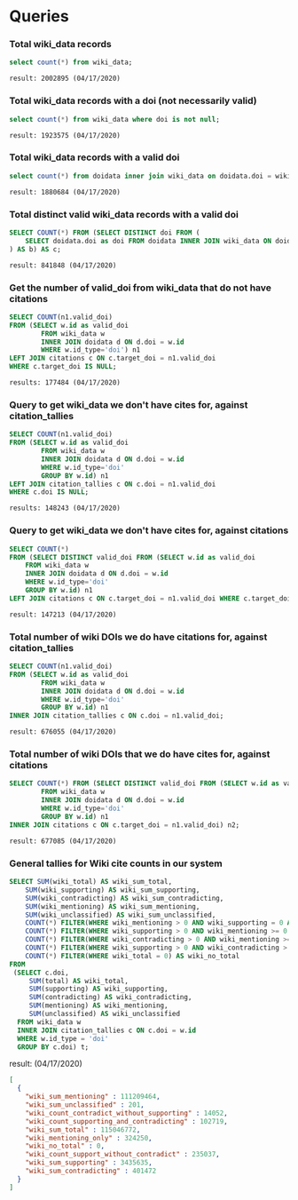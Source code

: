 # Queries

### Total wiki_data records
```sql
select count(*) from wiki_data;
```
`result: 2002895 (04/17/2020)`

### Total wiki_data records with a doi (not necessarily valid)
```sql
select count(*) from wiki_data where doi is not null;
```
`result: 1923575 (04/17/2020)`

### Total wiki_data records with a valid doi
```sql
select count(*) from doidata inner join wiki_data on doidata.doi = wiki_data.doi;
```
`result: 1880684 (04/17/2020)`

### Total distinct valid wiki_data records with a valid doi
```sql
SELECT COUNT(*) FROM (SELECT DISTINCT doi FROM (
	SELECT doidata.doi as doi FROM doidata INNER JOIN wiki_data ON doidata.doi = wiki_data.doi
) AS b) AS c;
```
`result: 841848 (04/17/2020)`

### Get the number of valid_doi from wiki_data that do not have citations

```sql
SELECT COUNT(n1.valid_doi)
FROM (SELECT w.id as valid_doi
		FROM wiki_data w
		INNER JOIN doidata d ON d.doi = w.id
		WHERE w.id_type='doi') n1
LEFT JOIN citations c ON c.target_doi = n1.valid_doi
WHERE c.target_doi IS NULL;
```
`results: 177484 (04/17/2020)`

### Query to get wiki_data we don't have cites for, against citation_tallies

```sql
SELECT COUNT(n1.valid_doi)
FROM (SELECT w.id as valid_doi
		FROM wiki_data w
		INNER JOIN doidata d ON d.doi = w.id
		WHERE w.id_type='doi'
		GROUP BY w.id) n1
LEFT JOIN citation_tallies c ON c.doi = n1.valid_doi
WHERE c.doi IS NULL;
```
`results: 148243 (04/17/2020)`

### Query to get wiki_data we don't have cites for, against citations

```sql
SELECT COUNT(*)
FROM (SELECT DISTINCT valid_doi FROM (SELECT w.id as valid_doi
	FROM wiki_data w
	INNER JOIN doidata d ON d.doi = w.id
	WHERE w.id_type='doi'
	GROUP BY w.id) n1
LEFT JOIN citations c ON c.target_doi = n1.valid_doi WHERE c.target_doi IS NULL) n2;
```
`result: 147213 (04/17/2020)`

### Total number of wiki DOIs we do have citations for, against citation_tallies
```sql
SELECT COUNT(n1.valid_doi)
FROM (SELECT w.id as valid_doi
		FROM wiki_data w
		INNER JOIN doidata d ON d.doi = w.id
		WHERE w.id_type='doi'
		GROUP BY w.id) n1
INNER JOIN citation_tallies c ON c.doi = n1.valid_doi;
```
`result: 676055 (04/17/2020)`

### Total number of wiki DOIs that we do have cites for, against citations

```sql
SELECT COUNT(*) FROM (SELECT DISTINCT valid_doi FROM (SELECT w.id as valid_doi
		FROM wiki_data w
		INNER JOIN doidata d ON d.doi = w.id
		WHERE w.id_type='doi'
		GROUP BY w.id) n1
INNER JOIN citations c ON c.target_doi = n1.valid_doi) n2;
```
`result: 677085 (04/17/2020)`


### General tallies for Wiki cite counts in our system

```sql
SELECT SUM(wiki_total) AS wiki_sum_total,
    SUM(wiki_supporting) AS wiki_sum_supporting,
    SUM(wiki_contradicting) AS wiki_sum_contradicting,
    SUM(wiki_mentioning) AS wiki_sum_mentioning,
    SUM(wiki_unclassified) AS wiki_sum_unclassified,
    COUNT(*) FILTER(WHERE wiki_mentioning > 0 AND wiki_supporting = 0 AND wiki_contradicting = 0) AS wiki_mentioning_only,
    COUNT(*) FILTER(WHERE wiki_supporting > 0 AND wiki_mentioning >= 0 AND wiki_contradicting = 0) AS wiki_count_support_without_contradict,
    COUNT(*) FILTER(WHERE wiki_contradicting > 0 AND wiki_mentioning >= 0 AND wiki_supporting = 0) AS wiki_count_contradict_without_supporting,
    COUNT(*) FILTER(WHERE wiki_supporting > 0 AND wiki_contradicting > 0 AND wiki_mentioning >= 0) AS wiki_count_supporting_and_contradicting,
    COUNT(*) FILTER(WHERE wiki_total = 0) AS wiki_no_total
FROM
 (SELECT c.doi,
     SUM(total) AS wiki_total,
     SUM(supporting) AS wiki_supporting,
     SUM(contradicting) AS wiki_contradicting,
     SUM(mentioning) AS wiki_mentioning,
     SUM(unclassified) AS wiki_unclassified
  FROM wiki_data w
  INNER JOIN citation_tallies c ON c.doi = w.id
  WHERE w.id_type = 'doi'
  GROUP BY c.doi) t;
```
result: (04/17/2020)

```json
[
  {
    "wiki_sum_mentioning" : 111209464,
    "wiki_sum_unclassified" : 201,
    "wiki_count_contradict_without_supporting" : 14052,
    "wiki_count_supporting_and_contradicting" : 102719,
    "wiki_sum_total" : 115046772,
    "wiki_mentioning_only" : 324250,
    "wiki_no_total" : 0,
    "wiki_count_support_without_contradict" : 235037,
    "wiki_sum_supporting" : 3435635,
    "wiki_sum_contradicting" : 401472
  }
]
```